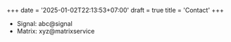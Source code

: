 +++
date = '2025-01-02T22:13:53+07:00'
draft = true
title = 'Contact'
+++

- Signal: abc@signal
- Matrix: xyz@matrixservice